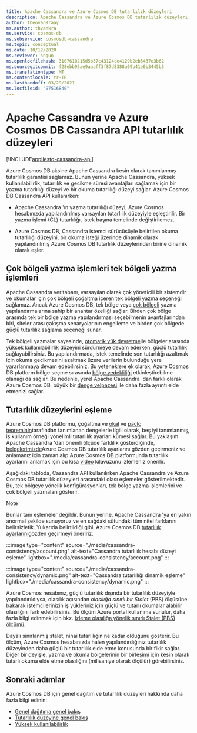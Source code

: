 ```yaml
---
title: Apache Cassandra ve Azure Cosmos DB tutarlılık düzeyleri
description: Apache Cassandra ve Azure Cosmos DB tutarlılık düzeyleri.
author: TheovanKraay
ms.author: thvankra
ms.service: cosmos-db
ms.subservice: cosmosdb-cassandra
ms.topic: conceptual
ms.date: 10/12/2020
ms.reviewer: sngun
ms.openlocfilehash: 3107610215d5b37c43124ce4129b2eb5437e3b62
ms.sourcegitcommit: f28ebb95ae9aaaff3f87d8388a09b41e0b3445b5
ms.translationtype: MT
ms.contentlocale: tr-TR
ms.lasthandoff: 03/29/2021
ms.locfileid: "97516840"
---
```

# <a name="apache-cassandra-and-azure-cosmos-db-cassandra-api-consistency-levels"></a>Apache Cassandra ve Azure Cosmos DB Cassandra API tutarlılık düzeyleri
[!INCLUDE[appliesto-cassandra-api](includes/appliesto-cassandra-api.md)]

Azure Cosmos DB aksine Apache Cassandra kesin olarak tanımlanmış tutarlılık garantisi sağlamaz. Bunun yerine Apache Cassandra, yüksek kullanılabilirlik, tutarlılık ve gecikme süresi avantajları sağlamak için bir yazma tutarlılığı düzeyi ve bir okuma tutarlılığı düzeyi sağlar. Azure Cosmos DB Cassandra API kullanırken:

* Apache Cassandra 'ın yazma tutarlılığı düzeyi, Azure Cosmos hesabınızda yapılandırılmış varsayılan tutarlılık düzeyiyle eşleştirilir. Bir yazma işlemi (CL) tutarlılığı, istek başına temelinde değiştirilemez.

* Azure Cosmos DB, Cassandra istemci sürücüsüyle belirtilen okuma tutarlılığı düzeyini, bir okuma isteği üzerinde dinamik olarak yapılandırılmış Azure Cosmos DB tutarlılık düzeylerinden birine dinamik olarak eşler.

## <a name="multi-region-writes-vs-single-region-writes"></a>Çok bölgeli yazma işlemleri tek bölgeli yazma işlemleri

Apache Cassandra veritabanı, varsayılan olarak çok yöneticili bir sistemdir ve okumalar için çok bölgeli çoğaltma içeren tek bölgeli yazma seçeneği sağlamaz. Ancak Azure Cosmos DB, tek bölge veya [çok bölgeli](how-to-multi-master.md) yazma yapılandırmalarına sahip bir anahtar özelliği sağlar. Birden çok bölge arasında tek bir bölge yazma yapılandırması seçebilmenin avantajlarından biri, siteler arası çakışma senaryolarının engelleme ve birden çok bölgede güçlü tutarlılık sağlama seçeneği sunar. 

Tek bölgeli yazmalar sayesinde, [otomatik yük devretme](high-availability.md#multi-region-accounts-with-a-single-write-region-write-region-outage)ile bölgeler arasında yüksek kullanılabilirlik düzeyini sürdürmeye devam ederken, güçlü tutarlılık sağlayabilirsiniz. Bu yapılandırmada, istek temelinde son tutarlılığı azaltmak için okuma gecikmesini azaltmak üzere verilerin bulunduğu yere yararlanmaya devam edebilirsiniz. Bu yeteneklere ek olarak, Azure Cosmos DB platform bölge seçme sırasında [bölge yedekliliği](high-availability.md#availability-zone-support) etkinleştirebilme olanağı da sağlar. Bu nedenle, yerel Apache Cassandra 'dan farklı olarak Azure Cosmos DB, büyük bir [denge yelpazesi](consistency-levels.md#rto) ile daha fazla ayrıntı elde etmenizi sağlar.

## <a name="mapping-consistency-levels"></a>Tutarlılık düzeylerini eşleme

Azure Cosmos DB platformu, çoğaltma ve [okal](https://en.wikipedia.org/wiki/CAP_theorem) ve [paclc teoreminin](https://en.wikipedia.org/wiki/PACELC_theorem)tarafından tanımlanan dengelerle ilgili olarak, beş iyi tanımlanmış, iş kullanım örneği yönelimli tutarlılık ayarları kümesi sağlar. Bu yaklaşım Apache Cassandra 'dan önemli ölçüde farklılık gösterdiğinde, [belgelerimizde](consistency-levels.md)Azure Cosmos DB tutarlılık ayarlarını gözden geçirmeniz ve anlamanız için zaman alıp Azure Cosmos DB platformunda tutarlılık ayarlarını anlamak için bu kısa [video](https://www.youtube.com/watch?v=t1--kZjrG-o) kılavuzunu izlemeniz önerilir.

Aşağıdaki tabloda, Cassandra API kullanılırken Apache Cassandra ve Azure Cosmos DB tutarlılık düzeyleri arasındaki olası eşlemeler gösterilmektedir. Bu, tek bölgeye yönelik konfigürasyonları, tek bölge yazma işlemlerini ve çok bölgeli yazmaları gösterir.

> [!NOTE]
> Bunlar tam eşlemeler değildir. Bunun yerine, Apache Cassandra 'ya en yakın anormal şekilde sunuyoruz ve en sağdaki sütundaki tüm nitel farklarını belirsizletik. Yukarıda belirtildiği gibi, Azure Cosmos DB [tutarlılık ayarlarını](consistency-levels.md)gözden geçirmeyi öneririz. 

:::image type="content" source="./media/cassandra-consistency/account.png" alt-text="Cassandra tutarlılık hesabı düzeyi eşleme" lightbox="./media/cassandra-consistency/account.png" :::

:::image type="content" source="./media/cassandra-consistency/dynamic.png" alt-text="Cassandra tutarlılığı dinamik eşleme" lightbox="./media/cassandra-consistency/dynamic.png" :::

Azure Cosmos hesabınız, güçlü tutarlılık dışında bir tutarlılık düzeyiyle yapılandırıldıysa, olasılık açısından *olasılığa sınırlı bir Stalet* (PBS) ölçüsüne bakarak istemcilerinizin iş yükleriniz için güçlü ve tutarlı okumalar alabilir olasılığını fark edebilirsiniz. Bu ölçüm Azure portal kullanıma sunulur, daha fazla bilgi edinmek için bkz. [Izleme olasılığa yönelik sınırlı Stalet (PBS) ölçümü](how-to-manage-consistency.md#monitor-probabilistically-bounded-staleness-pbs-metric).

Dayalı sınırlanmış stalet, nihai tutarlılığın ne kadar olduğunu gösterir. Bu ölçüm, Azure Cosmos hesabınızda halen yapılandırdığınız tutarlılık düzeyinden daha güçlü bir tutarlılık elde etme konusunda bir fikir sağlar. Diğer bir deyişle, yazma ve okuma bölgelerinin bir birleşimi için kesin olarak tutarlı okuma elde etme olasılığını (milisaniye olarak ölçülür) görebilirsiniz.

## <a name="next-steps"></a>Sonraki adımlar

Azure Cosmos DB için genel dağıtım ve tutarlılık düzeyleri hakkında daha fazla bilgi edinin:

* [Genel dağıtıma genel bakış](distribute-data-globally.md)
* [Tutarlılık düzeyine genel bakış](consistency-levels.md)
* [Yüksek kullanılabilirlik](high-availability.md)
